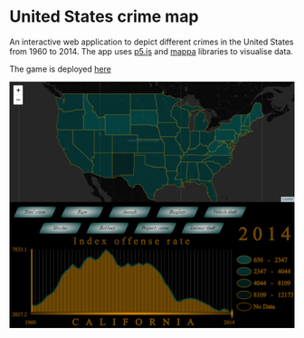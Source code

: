 # United States crime map

An interactive web application to depict different crimes in the United States from 1960 to 2014. The app uses [p5.js](https://p5js.org/) and [mappa](https://mappa.js.org/docs/tldr-p5.html) libraries to visualise data.

The game is deployed [here](https://khholst.github.io/US-crime-map/)
 
![Snipshot of the application](/us-crime-snip.PNG "Snipshot of the app")

